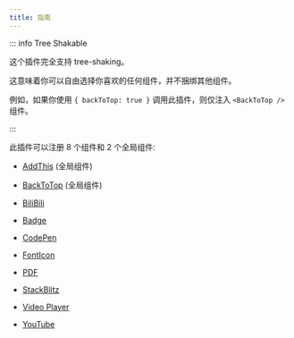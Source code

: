 ```yaml
---
title: 指南
---
```


::: info Tree Shakable

这个插件完全支持 tree-shaking。

这意味着你可以自由选择你喜欢的任何组件，并不捆绑其他组件。

例如，如果你使用 `{ backToTop: true }` 调用此插件，则仅注入 `<BackToTop />` 组件。

:::

此插件可以注册 8 个组件和 2 个全局组件:

- [AddThis](addthis.md) (全局组件)

- [BackToTop](backtotop.md) (全局组件)

- [BiliBili](bilibili.md)

- [Badge](badge.md)

- [CodePen](codepen.md)

- [FontIcon](fonticon.md)

- [PDF](pdf.md)

- [StackBlitz](stackblitz.md)

- [Video Player](videoplayer.md)

- [YouTube](youtube.md)
